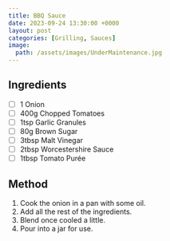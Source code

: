 ```yaml
---
title: BBQ Sauce 
date: 2023-09-24 13:30:00 +0000
layout: post
categories: [Grilling, Sauces]
image:
  path: /assets/images/UnderMaintenance.jpg
---
```


## Ingredients
- [ ] 1 Onion
- [ ] 400g Chopped Tomatoes
- [ ] 1tsp Garlic Granules 
- [ ] 80g Brown Sugar
- [ ] 3tbsp Malt Vinegar
- [ ] 2tbsp Worcestershire Sauce
- [ ] 1tbsp Tomato Purée

## Method
1. Cook the onion in a pan with some oil.
2. Add all the rest of the ingredients.
3. Blend once cooled a little.
4. Pour into a jar for use.